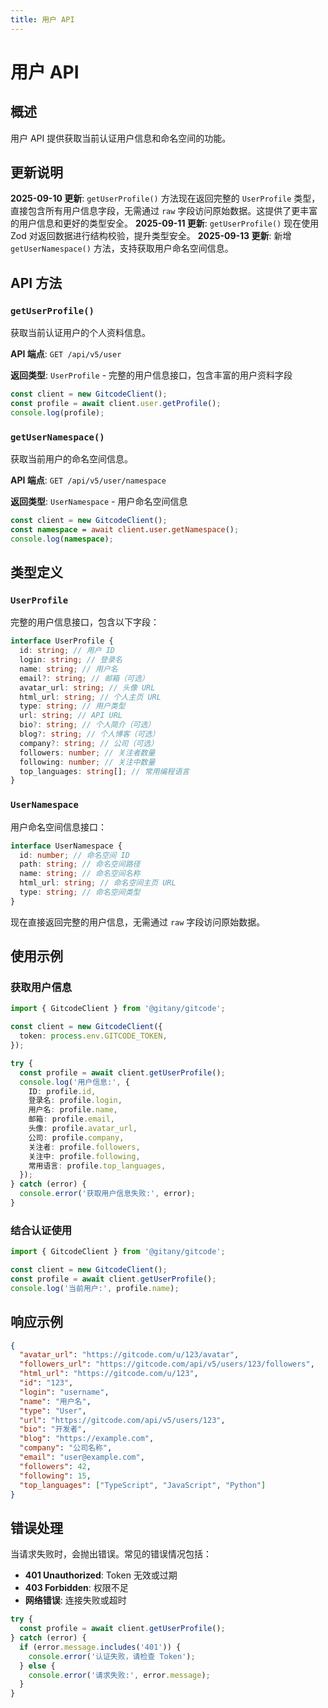 ```yaml
---
title: 用户 API
---
```


# 用户 API

## 概述

用户 API 提供获取当前认证用户信息和命名空间的功能。

## 更新说明

**2025-09-10 更新**: `getUserProfile()` 方法现在返回完整的 `UserProfile` 类型，直接包含所有用户信息字段，无需通过 `raw` 字段访问原始数据。这提供了更丰富的用户信息和更好的类型安全。
**2025-09-11 更新**: `getUserProfile()` 现在使用 Zod 对返回数据进行结构校验，提升类型安全。
**2025-09-13 更新**: 新增 `getUserNamespace()` 方法，支持获取用户命名空间信息。

## API 方法

### `getUserProfile()`

获取当前认证用户的个人资料信息。

**API 端点**: `GET /api/v5/user`

**返回类型**: `UserProfile` - 完整的用户信息接口，包含丰富的用户资料字段

```typescript
const client = new GitcodeClient();
const profile = await client.user.getProfile();
console.log(profile);
```

### `getUserNamespace()`

获取当前用户的命名空间信息。

**API 端点**: `GET /api/v5/user/namespace`

**返回类型**: `UserNamespace` - 用户命名空间信息

```typescript
const client = new GitcodeClient();
const namespace = await client.user.getNamespace();
console.log(namespace);
```

## 类型定义

### `UserProfile`

完整的用户信息接口，包含以下字段：

```typescript
interface UserProfile {
  id: string; // 用户 ID
  login: string; // 登录名
  name: string; // 用户名
  email?: string; // 邮箱（可选）
  avatar_url: string; // 头像 URL
  html_url: string; // 个人主页 URL
  type: string; // 用户类型
  url: string; // API URL
  bio?: string; // 个人简介（可选）
  blog?: string; // 个人博客（可选）
  company?: string; // 公司（可选）
  followers: number; // 关注者数量
  following: number; // 关注中数量
  top_languages: string[]; // 常用编程语言
}
```

### `UserNamespace`

用户命名空间信息接口：

```typescript
interface UserNamespace {
  id: number; // 命名空间 ID
  path: string; // 命名空间路径
  name: string; // 命名空间名称
  html_url: string; // 命名空间主页 URL
  type: string; // 命名空间类型
}
```

现在直接返回完整的用户信息，无需通过 `raw` 字段访问原始数据。

## 使用示例

### 获取用户信息

```typescript
import { GitcodeClient } from '@gitany/gitcode';

const client = new GitcodeClient({
  token: process.env.GITCODE_TOKEN,
});

try {
  const profile = await client.getUserProfile();
  console.log('用户信息:', {
    ID: profile.id,
    登录名: profile.login,
    用户名: profile.name,
    邮箱: profile.email,
    头像: profile.avatar_url,
    公司: profile.company,
    关注者: profile.followers,
    关注中: profile.following,
    常用语言: profile.top_languages,
  });
} catch (error) {
  console.error('获取用户信息失败:', error);
}
```

### 结合认证使用

```typescript
import { GitcodeClient } from '@gitany/gitcode';

const client = new GitcodeClient();
const profile = await client.getUserProfile();
console.log('当前用户:', profile.name);
```

## 响应示例

```json
{
  "avatar_url": "https://gitcode.com/u/123/avatar",
  "followers_url": "https://gitcode.com/api/v5/users/123/followers",
  "html_url": "https://gitcode.com/u/123",
  "id": "123",
  "login": "username",
  "name": "用户名",
  "type": "User",
  "url": "https://gitcode.com/api/v5/users/123",
  "bio": "开发者",
  "blog": "https://example.com",
  "company": "公司名称",
  "email": "user@example.com",
  "followers": 42,
  "following": 15,
  "top_languages": ["TypeScript", "JavaScript", "Python"]
}
```

## 错误处理

当请求失败时，会抛出错误。常见的错误情况包括：

- **401 Unauthorized**: Token 无效或过期
- **403 Forbidden**: 权限不足
- **网络错误**: 连接失败或超时

```typescript
try {
  const profile = await client.getUserProfile();
} catch (error) {
  if (error.message.includes('401')) {
    console.error('认证失败，请检查 Token');
  } else {
    console.error('请求失败:', error.message);
  }
}
```
